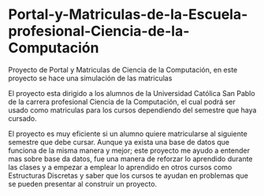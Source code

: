 # Portal-y-Matriculas-de-la-Escuela-profesional-Ciencia-de-la-Computación
Proyecto de Portal y Matriculas  de Ciencia de la Computación, en este proyecto se hace una simulación de las matriculas 

El proyecto esta dirigido a los alumnos de la Universidad Católica San Pablo de la carrera profesional Ciencia de la Computación, el cual podrá ser usado como matriculas para los cursos dependiendo del semestre que haya cursado.

El proyecto es muy eficiente si un alumno quiere matricularse al siguiente semestre que debe cursar.
Aunque ya exista una base de datos que funciona de la misma manera y mejor; este proyecto me ayudo a entender mas sobre base da datos, fue una manera de reforzar lo aprendido durante las clases y a empezar a emplear lo aprendido en otros cursos como Estructuras Discretas y saber que los cursos te ayudan en problemas que se pueden presentar al construir un proyecto.
